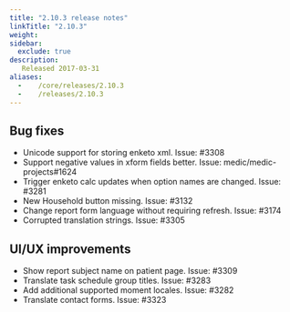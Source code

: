 ```yaml
---
title: "2.10.3 release notes"
linkTitle: "2.10.3"
weight:
sidebar:
  exclude: true
description:
   Released 2017-03-31
aliases:
  -    /core/releases/2.10.3
  -    /releases/2.10.3
---
```


## Bug fixes

- Unicode support for storing enketo xml. Issue: #3308
- Support negative values in xform fields better. Issue: medic/medic-projects#1624
- Trigger enketo calc updates when option names are changed. Issue: #3281
- New Household button missing. Issue: #3132
- Change report form language without requiring refresh. Issue: #3174
- Corrupted translation strings. Issue: #3305

## UI/UX improvements

- Show report subject name on patient page. Issue: #3309
- Translate task schedule group titles. Issue: #3283
- Add additional supported moment locales. Issue: #3282
- Translate contact forms. Issue: #3323
